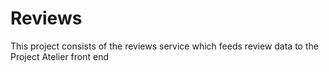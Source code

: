 # Reviews

This project consists of the reviews service which feeds review data to the Project Atelier front end

